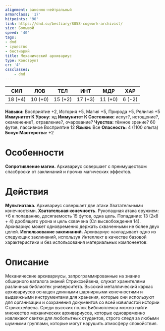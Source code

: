```yaml
---
alignment: законно-нейтральный
armorclass: '17'
hitpoints: '90'
link: https://dnd.su/bestiary/8058-cogwork-archivist/
size: Большой
speed: '40'
tags:
- dnd
- существо
- бестиарий
title: Механический архивариус
type: Конструкт
cr: '4'
cssclasses:
    - dnd
---
```



| СИЛ | ЛОВ | ТЕЛ | ИНТ | МДР | ХАР |
|---|---|---|---|---|---|
| 18 (+4) | 10 (+0) | 15 (+2) | 17 (+3) | 11 (+0) | 6 (-2) |
**Навыки:** Восприятие +2, История +5, Магия +5, Природа +5, Религия +5
**Иммунитет К Урону:** яд
**Иммунитет К Состоянию:** испуг?, истощение?, окаменение?, отравление?, очарование?
**Чувства:** тёмное зрение? 60 футов, пассивное Восприятие 12
**Языки:** Все
**Опасность:** 4 (1100 опыта)
**Бонус Мастерства:** +2


# Особенности
**Сопротивление магии.** Архивариус совершает с преимуществом спасброски от заклинаний и прочих магических эффектов.


# Действия
**Мультиатака.** Архивариус совершает две атаки Хватательными конечностями.
**Хватательная конечность.** Рукопашная атака оружием: +6 к попаданию, досягаемость 15 футов, одна цель. Попадание: 13 (2к8 + 4) дробящего урона и цель схвачена (Сл высвобождения 14). Архивариус может одновременно держать схваченными не более двух целей.
**Использование заклинаний.** Архивариус накладывает одно из следующих заклинаний, используя Интеллект в качестве базовой характеристики и без использования материальных компонентов:


# Описание
Механические архивариусы, запрограммированные на знание обширного каталога знаний Стриксхейвена, служат хранителями различных библиотек университета. Высокий металлический каркас архивариусов оснащен длинными шарнирными конечностями и выдвижными инструментами для хранения, которые они используют для организации и сохранения документов со всей извилистой истории Стриксхейвена. Среди высоких полок Библиоплекса можно найти множество механических архивариусов, которые одновременно извлекают свитки для любопытных студентов, строго следя за любыми шумными группами, которые могут нарушить атмосферу спокойствия.
